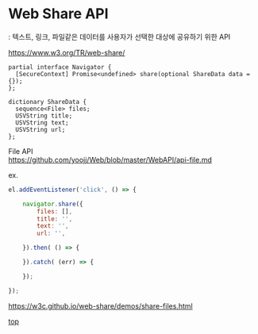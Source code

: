 # Web Share API
: 텍스트, 링크, 파일같은 데이터를 사용자가 선택한 대상에 공유하기 위한 API     

https://www.w3.org/TR/web-share/


```webidl
partial interface Navigator {
  [SecureContext] Promise<undefined> share(optional ShareData data = {});
};

dictionary ShareData {
  sequence<File> files;
  USVString title;
  USVString text;
  USVString url;
};
```


File API    
https://github.com/yoojj/Web/blob/master/WebAPI/api-file.md


ex.
```js
el.addEventListener('click', () => {

    navigator.share({
        files: [],
        title: '',
        text: '',
        url: '',

    }).then( () => {

    }).catch( (err) => {

    });

});
```

https://w3c.github.io/web-share/demos/share-files.html



[top](#)
